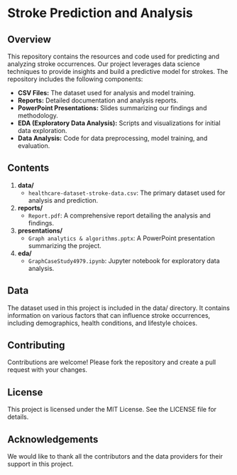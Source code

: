# Stroke Prediction and Analysis

## Overview

This repository contains the resources and code used for predicting and analyzing stroke occurrences. Our project leverages data science techniques to provide insights and build a predictive model for strokes. The repository includes the following components:

- **CSV Files:** The dataset used for analysis and model training.
- **Reports:** Detailed documentation and analysis reports.
- **PowerPoint Presentations:** Slides summarizing our findings and methodology.
- **EDA (Exploratory Data Analysis):** Scripts and visualizations for initial data exploration.
- **Data Analysis:** Code for data preprocessing, model training, and evaluation.

## Contents

1. **data/**
   - `healthcare-dataset-stroke-data.csv`: The primary dataset used for analysis and prediction.
2. **reports/**
   - `Report.pdf`: A comprehensive report detailing the analysis and findings.
3. **presentations/**
   - `Graph analytics & algorithms.pptx`: A PowerPoint presentation summarizing the project.
4. **eda/**
   - `GraphCaseStudy4979.ipynb`: Jupyter notebook for exploratory data analysis.


## Data
The dataset used in this project is included in the data/ directory. It contains information on various factors that can influence stroke occurrences, including demographics, health conditions, and lifestyle choices.

## Contributing
Contributions are welcome! Please fork the repository and create a pull request with your changes.

## License
This project is licensed under the MIT License. See the LICENSE file for details.

## Acknowledgements
We would like to thank all the contributors and the data providers for their support in this project.


